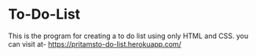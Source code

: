 # To-Do-List
This is the program for creating a to do list using only HTML and CSS.
you can visit at- https://pritamsto-do-list.herokuapp.com/
